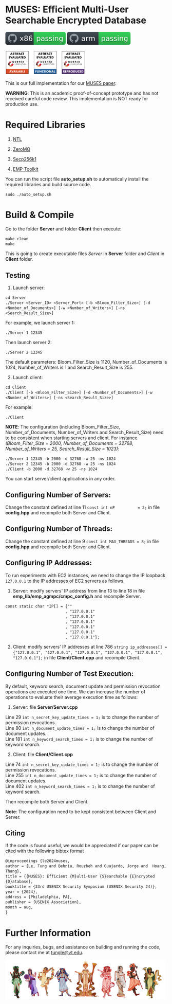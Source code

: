 # MUSES: Efficient Multi-User Searchable Encrypted Database 

![x86](https://github.com/vt-asaplab/MUSES/blob/main/MUSES/emp_lib/workflows/x86/badge.svg)
![arm](https://github.com/vt-asaplab/MUSES/blob/main/MUSES/emp_lib/workflows/arm/badge.svg)

<img src="https://github.com/vt-asaplab/MUSES/blob/main/MUSES/emp_lib/workflows/uae/badges.png" width="250">

This is our full implementation for our [MUSES paper](https://eprint.iacr.org/2023/720). 

**WARNING**: This is an academic proof-of-concept prototype and has not received careful code review. This implementation is NOT ready for production use.

# Required Libraries

1. [NTL](http://www.shoup.net/ntl/download.html)

2. [ZeroMQ](https://github.com/zeromq/cppzmq/releases/tag/v4.8.1)

3. [Secp256k1](https://github.com/bitcoin-core/secp256k1/tree/423b6d19d373f1224fd671a982584d7e7900bc93)

4. [EMP-Toolkit](https://github.com/emp-toolkit/emp-agmpc)

You can run the script file **auto_setup.sh** to automatically install the required libraries and build source code. 
```
sudo ./auto_setup.sh
```

# Build & Compile

Go to the folder **Server** and folder **Client** then execute:
``` 
make clean
make
```
This is going to create executable files *Server* in **Server** folder and *Client* in **Client** folder.

## Testing

1. Launch server:
```
cd Server
./Server <Server_ID> <Server_Port> [-b <Bloom_Filter_Size>] [-d <Number_of_Documents>] [-w <Number_of_Writers>] [-ns <Search_Result_Size>]
```

For example, we launch server 1:
```
./Server 1 12345
```
Then launch server 2:
```
./Server 2 12345
```
The default parameters: Bloom_Filter_Size is 1120, Number_of_Documents is 1024, Number_of_Writers is 1 and Search_Result_Size is 255. 

2. Launch client:
```
cd Client
./Client [-b <Bloom_Filter_Size>] [-d <Number_of_Documents>] [-w <Number_of_Writers>] [-ns <Search_Result_Size>] 
```

For example: 
```
./Client
```

**NOTE**: The configuration (including Bloom_Filter_Size, Number_of_Documents, Number_of_Writers and Search_Result_Size) need to be consistent when starting servers and client. For instance *(Bloom_Filter_Size = 2000, Number_of_Documents = 32768, Number_of_Writers = 25, Search_Result_Size = 1023)*:
```
./Server 1 12345 -b 2000 -d 32768 -w 25 -ns 1024
./Server 2 12345 -b 2000 -d 32768 -w 25 -ns 1024
./Client -b 2000 -d 32768 -w 25 -ns 1024
```

You can start server/client applications in any order.

## Configuring Number of Servers:
Change the constant defined at line 11 ``const int nP          = 2;`` in file **config.hpp** and recompile both Server and Client.

## Configuring Number of Threads:
Change the constant defined at line 9 ``const int MAX_THREADS = 8;`` in file **config.hpp** and recompile both Server and Client.

## Configuring IP Addresses:
To run experiments with EC2 instances, we need to change the IP loopback ```127.0.0.1``` to the IP addresses of EC2 servers as follows. 

1. Server: modify servers' IP address from line 13 to line 18 in file **emp_lib/emp_agmpc/cmpc_config.h** and recompile Server.
```
const static char *IP[] = {""
                          , "127.0.0.1"
                          , "127.0.0.1"
                          , "127.0.0.1"
                          , "127.0.0.1"
                          , "127.0.0.1"
                          , "127.0.0.1"}; 
```


2. Client: modify servers' IP addresses at line 786 ``string ip_addresses[] = {"127.0.0.1", "127.0.0.1", "127.0.0.1", "127.0.0.1", "127.0.0.1", "127.0.0.1"};`` in file **Client/Client.cpp** and recompile Client.

## Configuring Number of Test Execution:
By default, keyword search, document update and permission revocation operations are executed one time. We can increase the number of operations to evaluate their average execution time as follows: 

1. Server: file **Server/Server.cpp**

Line 29 ```int n_secret_key_update_times = 1;``` is to change the number of permission revocations.\
Line 80 ```int n_document_update_times = 1;``` is to change the number of document updates.\
Line 181 ```int n_keyword_search_times = 1;``` is to change the number of keyword search.

2. Client: file **Client/Client.cpp**

Line 74 ```int n_secret_key_update_times = 1;``` is to change the number of permission revocations.\
Line 255 ```int n_document_update_times = 1;``` is to change the number of document updates.\
Line 402 ```int n_keyword_search_times = 1;``` is to change the number of keyword search.

Then recompile both Server and Client. 

**Note**: The configuration need to be kept consistent between Client and Server. 

## Citing

If the code is found useful, we would be appreciated if our paper can be cited with the following bibtex format 

```
@inproceedings {le2024muses,
author = {Le, Tung and Behnia, Rouzbeh and Guajardo, Jorge and  Hoang, Thang},
title = {{MUSES}: Efficient {M}ulti-User {S}earchable {E}ncrypted {D}atabase},
booktitle = {33rd USENIX Security Symposium (USENIX Security 24)},
year = {2024},
address = {Philadelphia, PA},
publisher = {USENIX Association},
month = aug,
}
```

# Further Information
For any inquiries, bugs, and assistance on building and running the code, please contact me at [tungle@vt.edu](mailto:tungle@vt.edu?Subject=[MUSES]%20Inquiry).

<img src="https://github.com/vt-asaplab/MUSES/blob/main/MUSES/emp_lib/workflows/muses/muses.jpg" width="500">
